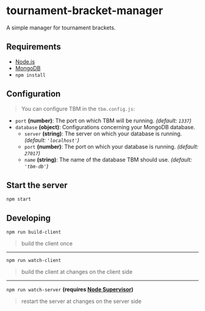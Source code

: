# tournament-bracket-manager
A simple manager for tournament brackets.

## Requirements
* [Node.js](https://nodejs.org)
* [MongoDB](https://www.mongodb.com)
* `npm install`

## Configuration
> You can configure TBM in the `tbm.config.js`:
* `port` **(number)**: The port on which TBM will be running. *(default: `1337`)*
* `database` **(object)**: Configurations concerning your MongoDB database.
  * `server` **(string)**: The server on which your database is running. *(default: `'localhost'`)*
  * `port` **(number)**: The port on which your database is running. *(default: `27017`)*
  * `name` **(string)**: The name of the database TBM should use. *(default: `'tbm-db'`)*

## Start the server
`npm start`

## Developing
`npm run build-client`
> build the client once
---
`npm run watch-client`
> build the client at changes on the client side
---
`npm run watch-server` **(requires [Node Supervisor](https://www.npmjs.com/package/supervisor))**
> restart the server at changes on the server side
